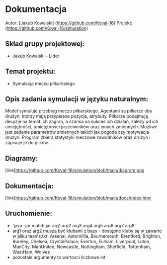 # Dokumentacja
Autor: [Jakub Kowalski] (https://github.com/Koval-16)
Projekt: (https://github.com/Koval-16/simulation)

## Skład grupy projektowej:
- Jakub Kowalski - Lider

## Temat projektu:
- Symulacja meczu piłkarksiego

## Opis zadania symulacji w języku naturalnym:
Model symuluje przebieg meczu piłkarskiego. Agentami są piłkarze obu drużyn, którzy mają przypisane pozycje, atrybuty.
Piłkarze podejmują decyzje na temat ich zagrań, a szansa na sukces ich działań, zależy od ich umiejętności,
umiejętności przeciwników oraz innych zmiennych. Możliwe jest zadanie parametrów zmiennych takich jak pogoda czy 
motywacja drużyn. Program zbiera statystyki meczowe zawodników oraz drużyn i zapisuje je do plików.

## Diagramy:
[link]https://github.com/Koval-16/simulation/blob/main/diagram.png

## Dokumentacja:
[link]https://github.com/Koval-16/simulation/blob/main/docs/index.html

## Uruchomienie:
- 'java -jar match.jar arg1 arg2 arg3 arg4 arg5 arg6 arg7 arg8'
- arg1 oraz arg2 muszą być klubami z bazy - dostępne kluby są w zawarte w pliku teams.txt:
Arsenal, AstonVilla, Bournemouth, Brentford, Brighton, Burnley, Chelsea, CrystalPalace, Everton, Fulham, Liverpool, Luton, ManCity, ManUnited, Newcastle, Nottingham, Sheffield, Tottenham, WestHam, Wolves
- pozostale argumenty to wartosci liczbowe int
